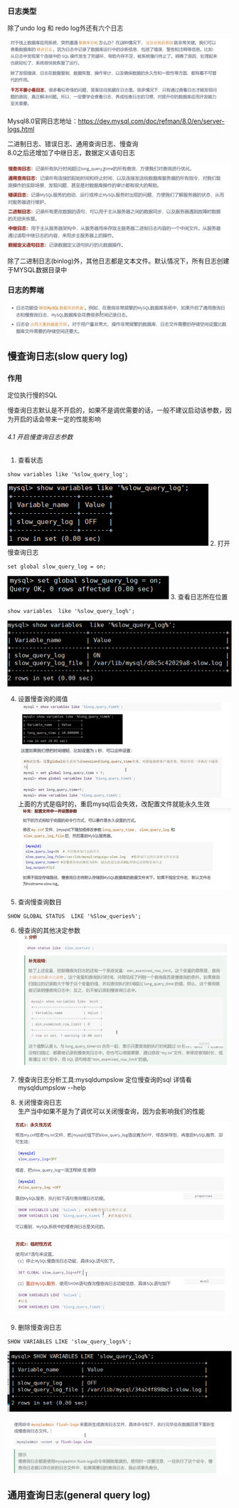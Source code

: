 
### 日志类型   
除了undo log 和 redo log外还有六个日志   

![img_373.png](img_373.png)     

Mysql8.0官网日志地址：<https://dev.mysql.com/doc/refman/8.0/en/server-logs.html>   


二进制日志、错误日志、通用查询日志、慢查询     
8.0之后还增加了中继日志，数据定义语句日志      

![img_374.png](img_374.png)   

除了二进制日志(binlog)外，其他日志都是文本文件。默认情况下，所有日志创建于MYSQL数据目录中    


### 日志的弊端   

![img_375.png](img_375.png)    




## 慢查询日志(slow query log)   
### 作用   
定位执行慢的SQL

慢查询日志默认是不开启的，如果不是调优需要的话，一般不建议启动该参数，因为开启的话会带来一定的性能影响
###### 4.1 开启慢查询日志参数
1. 查看状态
```mysql
show variables like '%slow_query_log';
```
![img_59.png](img_59.png)
2. 打开慢查询日志
```mysql
set global slow_query_log = on;
```
![img_60.png](img_60.png)
3. 查看日志所在位置
```mysql
show variables  like '%slow_query_log%';
```  

![img_61.png](img_61.png)

4. 设置慢查询的阈值  
   ![img_62.png](img_62.png)  
   上面的方式是临时的，重启mysql后会失效，改配置文件就能永久生效  
   ![img_63.png](img_63.png)

5. 查询慢查询数目
```mysql
SHOW GLOBAL STATUS  LIKE '%Slow_queries%';
```


6. 慢查询的其他决定参数   
   ![img_64.png](img_64.png)


7. 慢查询日志分析工具:mysqldumpslow 定位慢查询的sql
   详情看mysqldumpslow --help


8. 关闭慢查询日志  
   生产当中如果不是为了调优可以关闭慢查询，因为会影响我们的性能

![img_65.png](img_65.png)

![img_66.png](img_66.png)


9. 删除慢查询日志
```mysql
SHOW VARIABLES LIKE 'slow_query_logs%';
```
![img_67.png](img_67.png)


![img_68.png](img_68.png)



## 通用查询日志(general query log)

